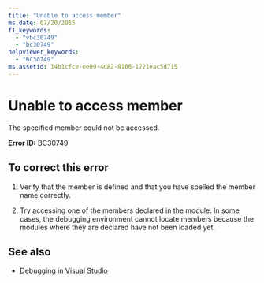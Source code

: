 ```yaml
---
title: "Unable to access member"
ms.date: 07/20/2015
f1_keywords: 
  - "vbc30749"
  - "bc30749"
helpviewer_keywords: 
  - "BC30749"
ms.assetid: 14b1cfce-ee09-4d82-8166-1721eac5d715
---
```

# Unable to access member
The specified member could not be accessed.  
  
 **Error ID:** BC30749  
  
## To correct this error  
  
1. Verify that the member is defined and that you have spelled the member name correctly.  
  
2. Try accessing one of the members declared in the module. In some cases, the debugging environment cannot locate members because the modules where they are declared have not been loaded yet.  
  
## See also

- [Debugging in Visual Studio](/visualstudio/debugger/debugging-in-visual-studio)
